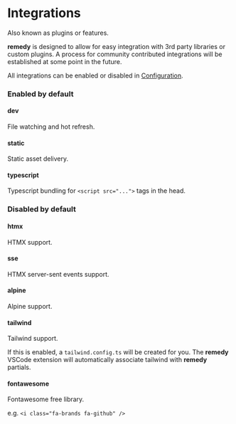 # Integrations

Also known as plugins or features.

**remedy** is designed to allow for easy integration with 3rd party libraries or custom plugins.  A process for community contributed integrations will be established at some point in the future.

All integrations can be enabled or disabled in [Configuration](/configuration).

### Enabled by default

#### dev

File watching and hot refresh.

#### static

Static asset delivery.

#### typescript

Typescript bundling for `<script src="...">` tags in the head.

### Disabled by default

#### htmx

HTMX support.

#### sse

HTMX server-sent events support.

#### alpine

Alpine support.

#### tailwind

Tailwind support.

If this is enabled, a `tailwind.config.ts` will be created for you.  The **remedy** VSCode extension will automatically associate tailwind with **remedy** partials.

#### fontawesome

Fontawesome free library.

e.g. `<i class="fa-brands fa-github" />`
